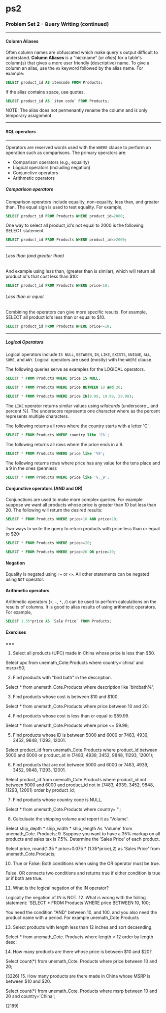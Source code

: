 # ps2
### Problem Set 2 - Query Writing (continued)
---



#### Column Aliases

Often column names are obfuscated which make query's output difficult to understand. 
**Column Aliases** is a "nickname" (or *alias*) for a table's column(s) that gives a more user friendly (descriptive) name.
To give a column an alias, use the `AS` keyword followed by the alias name.  For example:

```SQL
SELECT product_id AS itemcode FROM Products;
```

If the alias contains space, use quotes.  

```SQL
SELECT product_id AS `item code` FROM Products;
```

NOTE: The alias does not permenantly rename the column and is only temporary assignment.




---

#### SQL operators

---

Operators are reserved words used with the `WHERE` clause to perform an operation such as comparisons.  The primary operators are:

- Comparison operators (e.g., equality)
- Logical operators (including negation)
- Conjunctive operators
- Arithmetic operators

##### Comparison operators

Comparison operators include equality, non-equality, less than, and greater than.  The equal sign is used to test equality.  For example, 

```SQL
SELECT product_id FROM Products WHERE product_id=2000;
```
One way to select all product_id's not equal to 2000 is the following SELECT statement 

```SQL
SELECT product_id FROM Products WHERE product_id<>2000;
```
---

###### Less than (and greater than)

And example using less than, (greater than is similar), which will return all product id's that cost less than $10:

```SQL
SELECT product_id FROM Products WHERE price<10;
```

###### Less than or equal

Combining the operators can give more specific results.  For example, SELECT all product id's less than or equal to $10.


```SQL
SELECT product_id FROM Products WHERE price<=10;
```

---

##### Logical Operators

Logical operators include `IS NULL`, `BETWEEN`, `IN`, `LIKE`, `EXISTS`, `UNIQUE`, `ALL`, `SOME`, and `ANY`.
Logical operators are used (mostly) with the `WHERE` clause.  

The following queries serve as examples for the LOGICAL operators.


```SQL
SELECT * FROM Products WHERE price IS NULL;
```


```SQL
SELECT * FROM Products WHERE price BETWEEN 10 and 20;
```


```SQL
SELECT * FROM Products WHERE price IN(9.99, 19.99, 29.99);
```

The `LIKE` operator returns similar values using *wildcards* (underscore _ and percent %).  The underscore represents one character where as the percent represents multiple characters.

The following returns all rows where the country starts with a letter 'C'.  

```SQL
SELECT * FROM Products WHERE country like 'C%';
```

The following returns all rows where the price ends in a 9.


```SQL
SELECT * FROM Products WHERE price like '%9';
```

The following returns rows where price has any value for the tens place and a 9 in the ones (pennies):


```SQL
SELECT * FROM Products WHERE price like '%._9';
```

#### Conjunctive operators (AND and OR)

Conjunctions are used to make more complex queries.  For example suppose we want all products whose price is greater than 10 but less than 20.  The following will return the desired results:

```SQL
SELECT * FROM Products WHERE price>10 AND price<20;
```

Two ways to write the query to return products with price less than or equal to $20:


```SQL
SELECT * FROM Products WHERE price<=20;
```


```SQL
SELECT * FROM Products WHERE price<20 OR price=20;
```

#### Negation

Equality is negated using `!=` or `<>`.  All other statements can be negated using `NOT` operator. 



#### Arithmetic operators

Arithmetic operators (`+`, `-`, `*`, `/`) can be used to perform calculations on the results of columns.  It is good to alias results of using arithmetic operators.  For example, 


```SQL
SELECT 1.35*price AS `Sale Price` FROM Products;
```




#### Exercises


===

1. Select all products (UPC) made in China whose price is less than $50.

  Select upc from unemath_Cote.Products where country='china' and msrp<50;

2. Find products with "bird bath" in the description.

  Select * from unemath_Cote.Products where description like 'birdbath%'; 
  
3. Find products whose cost is between $10 and $100.

  Select * from unemath_Cote.Products where price between 10 and 20;
  
4. Find products whose cost is less than or equal to $59.99.

  Select * from unemath_Cote.Products where price <= 59.99;
  
5. Find products whose ID is between 5000 and 6000 or 7483, 4939, 3452, 9848, 11293, 12001.

  Select product_id from unemath_Cote.Products where product_id between 5000 and 6000 or product_id in (7483, 4939, 3452, 9848, 11293, 12001);
  
6. Find products that are not between 5000 and 6000 or 7483, 4939, 3452, 9848, 11293, 12001.

  Select product_id from unemath_Cote.Products where product_id not between 5000 and 6000 and product_id not in (7483, 4939, 3452, 9848, 11293, 12001) order by product_id;
  
7. Find products whose country code is NULL.

  Select * from unemath_Cote.Products where country= '';
  
8. Calculuate the shipping volume and report it as 'Volume'.

  Select ship_depth * ship_width * ship_length As 'Volume' from unemath_Cote. Products; 
9. Suppose you want to have a 35% markup on all products and sales tax is 7.5%.  Determine the 'Sales Price' of each product.

 Select price, round(1.35 * price+0.075 * (1.35*price),2) as 'Sales Price' from unemath_Cote.Products; 
  
10. True or False: Both conditions when using the OR operator must be true.

  False. OR connects two conditions and returns true if either condition is true or if both are true. 
  
11. What is the logical negation of the IN operator?

  Logically the negation of IN is NOT. 
12. What is wrong with the folling statement: `SELECT * FROM Products WHERE price BETWEEN 10, 100;

  You need the condition "AND" between 10, and 100, and you also need the product name with a period. For example unemath_Cote.Products
  
13. Select products with length less than 12 inches and sort decsending.

  Select * from unemath_Cote. Products where length < 12
  order by length desc; 

14. How many products are there whose price is between $10 and $20?

  Select count(*) from unemath_Cote. Products where price between 10 and 20;  
  
  (3226)
15. How many products are there made in China whose MSRP is between $10 and $20.

Select count(*) from unemath_Cote. Products where msrp between 10 and 20 and country='China';

(2189)
